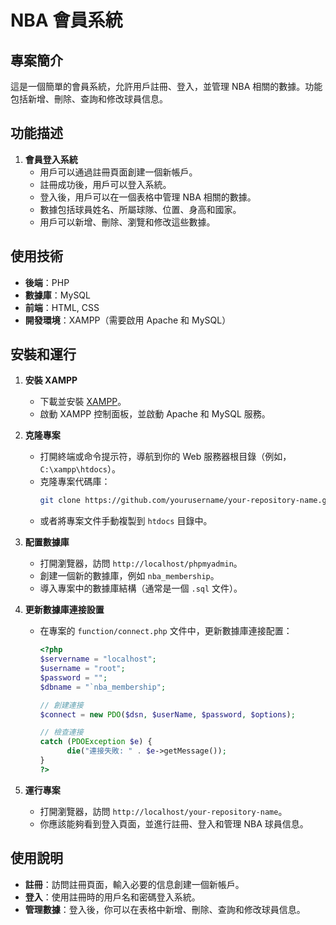 # NBA 會員系統

## 專案簡介
這是一個簡單的會員系統，允許用戶註冊、登入，並管理 NBA 相關的數據。功能包括新增、刪除、查詢和修改球員信息。

## 功能描述
1. **會員登入系統**
   - 用戶可以通過註冊頁面創建一個新帳戶。
   - 註冊成功後，用戶可以登入系統。
   - 登入後，用戶可以在一個表格中管理 NBA 相關的數據。
   - 數據包括球員姓名、所屬球隊、位置、身高和國家。
   - 用戶可以新增、刪除、瀏覽和修改這些數據。

## 使用技術
- **後端**：PHP
- **數據庫**：MySQL
- **前端**：HTML, CSS
- **開發環境**：XAMPP（需要啟用 Apache 和 MySQL）

## 安裝和運行
1. **安裝 XAMPP**
   - 下載並安裝 [XAMPP](https://www.apachefriends.org/index.html)。
   - 啟動 XAMPP 控制面板，並啟動 Apache 和 MySQL 服務。

2. **克隆專案**
   - 打開終端或命令提示符，導航到你的 Web 服務器根目錄（例如，`C:\xampp\htdocs`）。
   - 克隆專案代碼庫：
     ```sh
     git clone https://github.com/yourusername/your-repository-name.git
     ```
   - 或者將專案文件手動複製到 `htdocs` 目錄中。

3. **配置數據庫**
   - 打開瀏覽器，訪問 `http://localhost/phpmyadmin`。
   - 創建一個新的數據庫，例如 `nba_membership`。
   - 導入專案中的數據庫結構（通常是一個 `.sql` 文件）。

4. **更新數據庫連接設置**
   - 在專案的 `function/connect.php` 文件中，更新數據庫連接配置：
     ```php
     <?php
     $servername = "localhost";
     $username = "root";
     $password = "";
     $dbname = "`nba_membership";

     // 創建連接
     $connect = new PDO($dsn, $userName, $password, $options);

     // 檢查連接
     catch (PDOException $e) {
           die("連接失敗: " . $e->getMessage());
     }
     ?>
     ```

5. **運行專案**
   - 打開瀏覽器，訪問 `http://localhost/your-repository-name`。
   - 你應該能夠看到登入頁面，並進行註冊、登入和管理 NBA 球員信息。

## 使用說明
- **註冊**：訪問註冊頁面，輸入必要的信息創建一個新帳戶。
- **登入**：使用註冊時的用戶名和密碼登入系統。
- **管理數據**：登入後，你可以在表格中新增、刪除、查詢和修改球員信息。

